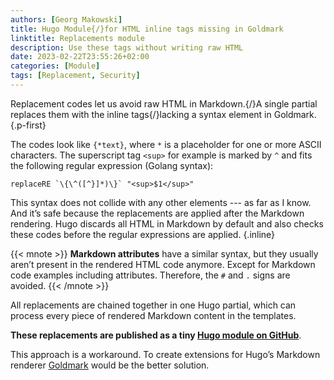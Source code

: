 ```yaml
---
authors: [Georg Makowski]
title: Hugo Module{/}for HTML inline tags missing in Goldmark
linktitle: Replacements module
description: Use these tags without writing raw HTML
date: 2023-02-22T23:55:26+02:00
categories: [Module]
tags: [Replacement, Security]
---
```


Replacement codes let us avoid raw HTML in Markdown.{/}A single partial replaces them with the inline tags{/}lacking a syntax element in Goldmark.
{.p-first} <!--more-->

The codes look like `{*text}`, where `*` is a placeholder for one or more ASCII characters. The superscript tag `<sup>` for example is marked by `^` and fits the following regular expression (Golang syntax):

```go-html-template {.block} 
replaceRE `\{\^([^}]*)\}` "<sup>$1</sup>"
```

This syntax does not collide with any other elements --- as far as I know. And it’s safe because the replacements are applied after the Markdown rendering. Hugo discards all HTML in Markdown by default and also checks these codes before the regular expressions are applied.
{.inline}

{{< mnote >}}
**Markdown attributes** have a similar syntax, but they usually aren’t present in the rendered HTML code anymore. Except for Markdown code examples including attributes. Therefore, the `#` and `.` signs are avoided.
{{< /mnote >}}

All replacements are chained together in one Hugo partial, which can process every piece of rendered Markdown content in the templates.

**These replacements are published as a tiny [Hugo module on GitHub][module]**.

This approach is a workaround. To create extensions for Hugo’s Markdown renderer [Goldmark][goldmark] would be the better solution.

[module]: https://github.com/bowman2001/hugo-mod-replacements/
[goldmark]: https://github.com/yuin/goldmark "GitHub repository"
